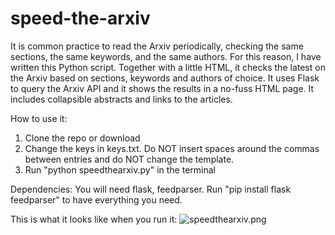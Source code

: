 # speed-the-arxiv
It is common practice to read the Arxiv periodically, checking the same sections, the same keywords, and the same authors. For this reason, I have written this Python script. Together with a little HTML, it checks the latest on the Arxiv based on sections, keywords and authors of choice. It uses Flask to query the Arxiv API and it shows the results in a no-fuss HTML page. It includes collapsible abstracts and links to the articles.</p>
How to use it:
1. Clone the repo or download
2. Change the keys in keys.txt. Do NOT insert spaces around the commas between entries and do NOT change the template.
3. Run "python speedthearxiv.py" in the terminal

Dependencies:
You will need flask, feedparser. Run "pip install flask feedparser" to have everything you need.

This is what it looks like when you run it:
![speedthearxiv.png](https://github.com/mekise/speed-the-arxiv/raw/main/screenshot/speedthearxiv.png?raw=true)
